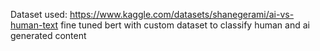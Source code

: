 Dataset used: https://www.kaggle.com/datasets/shanegerami/ai-vs-human-text
fine tuned bert with custom dataset to classify human and ai generated content
